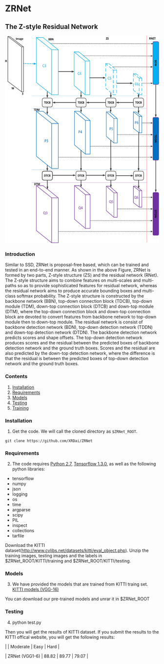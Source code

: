# ZRNet
## The Z-style Residual Network 

<img src="ZRNetSep.png" width="777px" height="677px">

### Introduction
Similar to SSD, ZRNet is proposal-free based, which can be trained and tested in an end-to-end manner. As shown in the above Figure, ZRNet is formed by two parts, Z-style structure (ZS) and the residual network (RNet). The Z-style structure aims to combine features on multi-scales and multi-paths so as to provide sophisticated features for residual network, whereas the residual network aims to produce accurate bounding boxes and multi-class softmax probability. The Z-style structure is constructed by the backbone network (BBN), top-down connection block (TDCB), top-down module (TDM), down-top connection block (DTCB) and down-top module (DTM), where the top-down connection block and down-top connection block are devoted to convert features from backbone network to top-down module then to down-top module. The residual network is consist of backbone detection network (BDN), top-down detection network (TDDN) and down-top detection network (DTDN). The backbone detection network predicts scores and shape offsets. The top-down detection network produces scores and the residual between the predicted boxes of backbone detection network and the ground truth boxes. Scores and the residual are also predicted by the down-top detection network, where the difference is that the residual is between the predicted boxes of top-down detection network and the ground truth boxes.

### Contents
1. [Installation](#installation)
2. [Requirements](#requirements)
3. [Models](#models)
4. [Testing](#testing)
5. [Training](#training)

### Installation
1. Get the code. We will call the cloned directory as `$ZRNet_ROOT`.
  ```Shell
  git clone https://github.com/XRDai/ZRNet
  ```
  
 ### Requirements

2. The code requires [Python 2.7](https://www.python.org/download/releases/2.7/), [Tensorflow 1.3.0](https://www.tensorflow.org/install/), as well as the following python libraries: 

* tensorflow
* numpy
* json
* logging
* os
* time
* argparse
* scipy
* PIL
* inspect
* collections
* tarfile

Download the KITTI dataset(http://www.cvlibs.net/datasets/kitti/eval_object.php). Unzip the training images, testing images and the labels in $ZRNet_ROOT/KITTI/training and  $ZRNet_ROOT/KITTI/testing.

 ### Models
3. We have provided the models that are trained from KITTI traing set. 
  [KITTI models (VGG-16)](https://drive.google.com/open?id=1n-UwjrO7J_3ZaS7UBPsbxjtMIqQYYByk)
  
  You can download our pre-trained models and unrar it in $ZRNet_ROOT

### Testing
4. python test.py 

Then you will get the results of KITTI dataset. If you submit the results to the KITTI offical website, you will get the following results:

|  | Moderate | Easy | Hard |

| ZRNet (VGG1-6) | 88.82 | 89.77 | 79.07 | 
